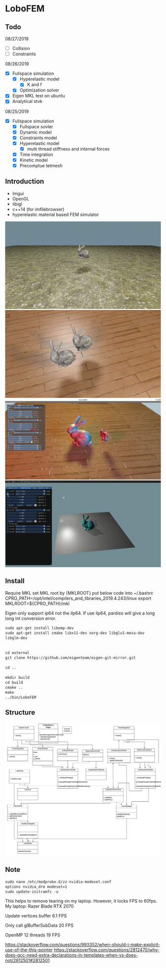 # LoboFEM
## Todo

08/27/2019
- [ ] Collision
- [ ] Constraints

08/26/2019
- [x] Fullspace simulation
  - [x] Hyperelastic model
    - [x] K and f
  - [x] Optimization solver
- [x] Eigen MKL test on ubuntu
- [x] Analytical stvk

08/25/2019
- [x] Fullspace simulation
  - [x] Fullspace sovler
  - [x] Dynamic model
  - [x] Constraints model
  - [x] Hyperelastic model
    - [x] multi thread stiffness and internal forces
  - [x] Time integration
  - [x] Kinetic model
  - [x] Precomptue tetmesh

## Introduction
- Imgui
- OpenGL 
- libigl 
- c++14 (for imfilebrowser)
- hyperelastic material based FEM simulator


![scene](https://github.com/lrquad/LoboFEMCmake/blob/master/demo/default/Images/screen_recored.gif)
![scene](https://github.com/lrquad/LoboFEMCmake/blob/master/demo/default/Images/screen_recored2.gif)
![scene](https://github.com/lrquad/LoboFEMCmake/blob/master/demo/default/Images/scene.png)
![bunny](https://github.com/lrquad/LoboFEMCmake/blob/master/demo/default/Images/bunny.gif)

## Install

Require MKL
set MKL root by {MKLROOT}
put below code into ~/.bashrc
CPRO_PATH=/opt/intel/compilers_and_libraries_2019.4.243/linux
export MKLROOT=${CPRO_PATH}/mkl

Eigen only support ip64 not the ilp64.
If use ilp64, pardiso will give a long long int conversion error.


    sudo apt-get install libomp-dev
    sudo apt-get install cmake libx11-dev xorg-dev libglu1-mesa-dev libglm-dev


    cd external
    git clone https://github.com/eigenteam/eigen-git-mirror.git

    cd ..

    mkdir build
    cd build
    cmake ..
    make
    ../bin/LoboFEM


## Structure
![Structure](https://github.com/lrquad/LoboFEMCmake/blob/master/demo/default/Images/LoboFEM.jpeg)



## Note
    sudo nano /etc/modprobe.d/zz-nvidia-modeset.conf
    options nvidia_drm modeset=1
    sudo update-initramfs -u
This helps to remove tearing on my laptop. However, it locks FPS to 60fps.
My laptop: Razer Blade RTX 2070

Update vertices buffer
6.1 FPS

Only call glBufferSubData
20 FPS

OpenMP 12 threads
19 FPS



https://stackoverflow.com/questions/993352/when-should-i-make-explicit-use-of-the-this-pointer
https://stackoverflow.com/questions/2812470/why-does-gcc-need-extra-declarations-in-templates-when-vs-does-not/2812501#2812501


